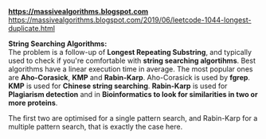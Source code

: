 **https://massivealgorithms.blogspot.com**
<br/>
https://massivealgorithms.blogspot.com/2019/06/leetcode-1044-longest-duplicate.html

**String Searching Algorithms:**
<br/>
The problem is a follow-up of **Longest Repeating Substring**, and typically used to check if you're comfortable with **string searching algortihms**.
Best algorithms have a linear execution time in average.  The most popular ones are **Aho-Corasick**, **KMP** and **Rabin-Karp**.
Aho-Corasick is used by **fgrep**.
**KMP** is used for **Chinese string searching**.
**Rabin-Karp** is used for **Plagiarism detection** and in **Bioinformatics to look for similarities in two or more proteins**.

The first two are optimised for a single pattern search, and Rabin-Karp for a multiple pattern search, that is exactly the case here.
